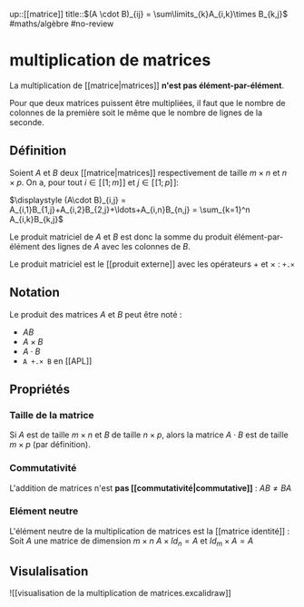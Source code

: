 up::[[matrice]]
title::$(A \cdot B)_{ij} = \sum\limits_{k}A_{i,k}\times B_{k,j}$
#maths/algèbre #no-review 
# multiplication de matrices

La multiplication de [[matrice|matrices]] **n'est pas élément-par-élément**.

Pour que deux matrices puissent être multipliées, il faut que le nombre de colonnes de la première soit le même que le nombre de lignes de la seconde.

## Définition

Soient $A$ et $B$ deux [[matrice|matrices]] respectivement de taille $m\times n$ et $n\times p$. On a, pour tout $i\in [\![1;m]\!]$ et $j\in[\![1;p]\!]$:

$\displaystyle (A\cdot B)_{i,j} = A_{i,1}B_{1,j}+A_{i,2}B_{2,j}+\ldots+A_{i,n}B_{n,j} = \sum_{k=1}^n A_{i,k}B_{k,j}$

Le produit matriciel de $A$ et $B$ est donc la somme du produit élément-par-élément des lignes de $A$ avec les colonnes de $B$.

Le produit matriciel est le [[produit externe]] avec les opérateurs $+$ et $\times$ : `+.×`

## Notation
Le produit des matrices $A$ et $B$ peut être noté :
 - $AB$
 - $A\times B$
 - $A\cdot B$
 - `A +.× B` en [[APL]]

## Propriétés
### Taille de la matrice
Si $A$ est de taille $m\times n$ et $B$ de taille $n\times p$, alors la matrice $A\cdot B$ est de taille $m\times p$ (par définition).

### Commutativité
L'addition de matrices n'est **pas [[commutativité|commutative]]** :
$AB \neq BA$

### Elément neutre
L'élément neutre de la multiplication de matrices est la [[matrice identité]] :
Soit $A$ une matrice de dimension $m\times n$
$A\times Id_n = A$ et $Id_m\times A = A$


## Visulalisation
![[visualisation de la multiplication de matrices.excalidraw]]


